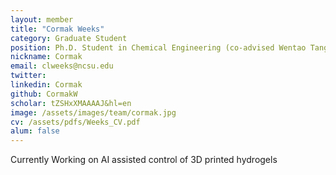 ```yaml
---
layout: member
title: "Cormak Weeks"
category: Graduate Student
position: Ph.D. Student in Chemical Engineering (co-advised Wentao Tang)
nickname: Cormak
email: clweeks@ncsu.edu
twitter: 
linkedin: Cormak
github: CormakW
scholar: tZSHxXMAAAAJ&hl=en
image: /assets/images/team/cormak.jpg
cv: /assets/pdfs/Weeks_CV.pdf
alum: false
---
```


Currently Working on AI assisted control of 3D printed hydrogels 